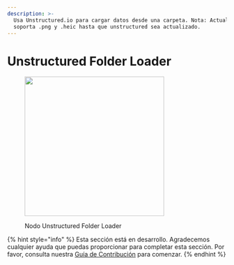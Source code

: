 ```yaml
---
description: >-
  Usa Unstructured.io para cargar datos desde una carpeta. Nota: Actualmente no
  soporta .png y .heic hasta que unstructured sea actualizado.
---
```


# Unstructured Folder Loader

<figure><img src="../../../.gitbook/assets/image (101).png" alt="" width="320"><figcaption><p>Nodo Unstructured Folder Loader</p></figcaption></figure>

{% hint style="info" %}
Esta sección está en desarrollo. Agradecemos cualquier ayuda que puedas proporcionar para completar esta sección. Por favor, consulta nuestra [Guía de Contribución](../../../contributing/) para comenzar.
{% endhint %}
